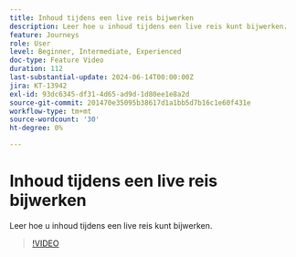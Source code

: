 ```yaml
---
title: Inhoud tijdens een live reis bijwerken
description: Leer hoe u inhoud tijdens een live reis kunt bijwerken.
feature: Journeys
role: User
level: Beginner, Intermediate, Experienced
doc-type: Feature Video
duration: 112
last-substantial-update: 2024-06-14T00:00:00Z
jira: KT-13942
exl-id: 93dc6345-df31-4d65-ad9d-1d80ee1e8a2d
source-git-commit: 201470e35095b38617d1a1bb5d7b16c1e60f431e
workflow-type: tm+mt
source-wordcount: '30'
ht-degree: 0%

---
```


# Inhoud tijdens een live reis bijwerken

Leer hoe u inhoud tijdens een live reis kunt bijwerken.

>[!VIDEO](https://video.tv.adobe.com/v/3429844/?learn=on)
